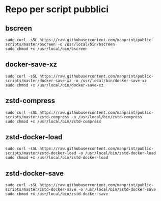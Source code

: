 # Repo per script pubblici

## bscreen

```
sudo curl -sSL https://raw.githubusercontent.com/manprint/public-scripts/master/bscreen -o /usr/local/bin/bscreen
sudo chmod +x /usr/local/bin/bscreen
```

## docker-save-xz

```
sudo curl -sSL https://raw.githubusercontent.com/manprint/public-scripts/master/docker-save-xz -o /usr/local/bin/docker-save-xz
sudo chmod +x /usr/local/bin/docker-save-xz
```

## zstd-compress

```
sudo curl -sSL https://raw.githubusercontent.com/manprint/public-scripts/master/zstd-compress -o /usr/local/bin/zstd-compress
sudo chmod +x /usr/local/bin/zstd-compress
```

## zstd-docker-load

```
sudo curl -sSL https://raw.githubusercontent.com/manprint/public-scripts/master/zstd-docker-load -o /usr/local/bin/zstd-docker-load
sudo chmod +x /usr/local/bin/zstd-docker-load
```

## zstd-docker-save

```
sudo curl -sSL https://raw.githubusercontent.com/manprint/public-scripts/master/zstd-docker-save -o /usr/local/bin/zstd-docker-save
sudo chmod +x /usr/local/bin/zstd-docker-save
```
